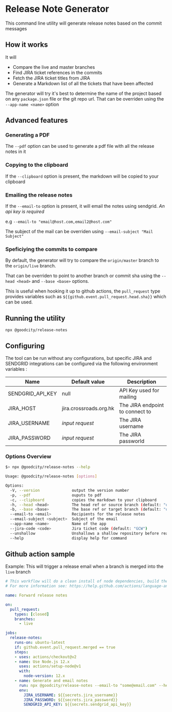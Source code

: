 # Release Note Generator

This command line utility will generate release notes based on the commit messages

## How it works

It will

- Compare the live and master branches
- Find JIRA ticket references in the commits
- Fetch the JIRA ticket titles from JIRA
- Generate a Markdown list of all the tickets that have been affected

The generator will try it's best to determine the name of the project based on any `package.json` file or the git repo url. That can be overriden using the `--app-name <name>` option

## Advanced features

### Generating a PDF

The `--pdf` option can be used to generate a pdf file with all the release notes in it

### Copying to the clipboard

If the `--clipboard` option is present, the markdown will be copied to your clipboard

### Emailing the release notes

If the `--email-to` option is present, it will email the notes using sendgrid. _An api key is required_

e.g `--email-to "email@host.com,email2@host.com"`

The subject of the mail can be overriden using `--email-subject "Mail Subject"`

### Speficiying the commits to compare

By default, the generator will try to compare the `origin/master` branch to the `origin/live` branch.

That can be overriden to point to another branch or commit sha using the `--head <head>` and `--base <base>` options.

This is useful when hooking it up to github actions, the `pull_request` type provides variables such as `${{github.event.pull_request.head.sha}}` which can be used.


## Running the utility

`npx @goodcity/release-notes`

## Configuring

The tool can be run without any configurations, but specific JIRA and SENDGRID integrations can be configured via the following environment variables :

| Name             | Default value          | Description                     |
|------------------|------------------------|---------------------------------|
| SENDGRID_API_KEY | null                   | API Key used for mailing        |
| JIRA_HOST        | jira.crossroads.org.hk | The JIRA endpoint to connect to |
| JIRA_USERNAME    | _input request_        | The JIRA username               |
| JIRA_PASSWORD    | _input request_        | The JIRA passworld              |

### Options Overview

```bash
$> npx @goodcity/release-notes --help

Usage: @goodcity/release-notes [options]

Options:
  -V, --version              output the version number
  -p, --pdf                  ouputs to pdf
  -c, --clipboard            copies the markdown to your clipboard
  -h, --head <head>          The head ref or source branch (default: "origin/master")
  -b, --base <base>          The base ref or target branch (default: "origin/live")
  --email-to <email>         Recipients for the release notes
  --email-subject <subject>  Subject of the email
  --app-name <name>          Name of the app
  --jira-code <code>         Jira ticket code (default: "GCW")
  --unshallow                Unshallows a shallow repository before reading the commites
  --help                     display help for command
```

## Github action sample

Example: This will trigger a release email when a branch is merged into the `live` branch

```yaml
# This workflow will do a clean install of node dependencies, build the source code and run tests across different versions of node
# For more information see: https://help.github.com/actions/language-and-framework-guides/using-nodejs-with-github-actions

name: Forward release notes

on:
  pull_request:
    types: [closed]
    branches:
      - live

jobs:
  release-notes:
    runs-on: ubuntu-latest
    if: github.event.pull_request.merged == true
    steps:
    - uses: actions/checkout@v2
    - name: Use Node.js 12.x
      uses: actions/setup-node@v1
      with:
        node-version: 12.x
    - name: Generate and email notes
      run: npx @goodcity/release-notes --email-to "some@email.com" --head ${{github.event.pull_request.head.sha}} --base ${{github.event.pull_request.base.sha}} --email-subject "🚀 My App Release 🚀" --app-name "My App"
      env:
        JIRA_USERNAME: ${{secrets.jira_username}}
        JIRA_PASSWORD: ${{secrets.jira_password}}
        SENDGRID_API_KEY: ${{secrets.sendgrid_api_key}}

```
